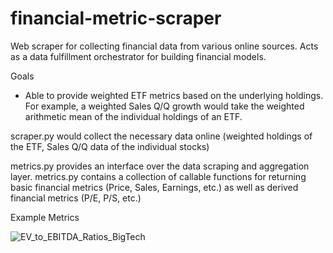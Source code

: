 # financial-metric-scraper
Web scraper for collecting financial data from various online sources. 
Acts as a data fulfillment orchestrator for building financial models.

Goals
* Able to provide weighted ETF metrics based on the underlying holdings. For example, a weighted Sales Q/Q growth would take the weighted arithmetic mean of the individual holdings of an ETF. 

scraper.py would collect the necessary data online (weighted holdings of the ETF, Sales Q/Q data of the individual stocks)

metrics.py provides an interface over the data scraping and aggregation layer. metrics.py contains a collection of callable functions for returning basic financial metrics (Price, Sales, Earnings, etc.) as well as derived financial metrics (P/E, P/S, etc.)

Example Metrics

![EV_to_EBITDA_Ratios_BigTech](https://user-images.githubusercontent.com/12651154/144777535-a56f3cdf-5193-472b-a163-1b3606f3de61.PNG)
